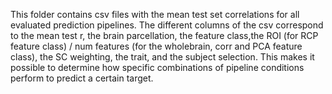 This folder contains csv files with the mean test set correlations for all evaluated prediction pipelines.
The different columns of the csv correspond to the mean test r, the brain parcellation, the feature class,the ROI (for RCP feature class) / num features (for the wholebrain, corr and PCA feature class), the SC weighting, the trait, and the subject selection.
This makes it possible to determine how specific combinations of pipeline conditions perform to predict a certain target.